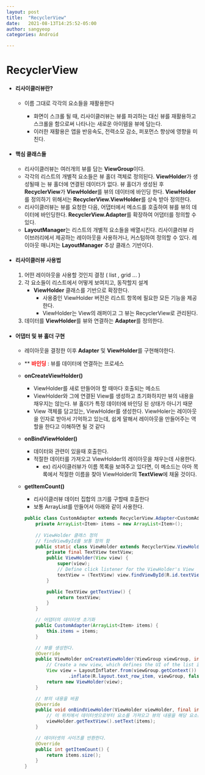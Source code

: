 ```yaml
---
layout: post
title:  "RecyclerView"
date:   2021-08-13T14:25:52-05:00
author: sangyeop
categories: Android

---
```




# RecyclerView

- #### **리사이클러뷰란?**

    - 이름 그대로 각각의 요소들을 재활용한다

        - 화면이 스크롤 될 때, 리사이클러뷰는 뷰를 파괴하는 대신 뷰를 재활용하고 스크롤을 함으로써 나타나는 새로운 아이템을 뷰에 담는다.
        - 이러한 재활용은 앱을 반응속도, 전력소모 감소, 퍼포먼스 향상에 영향을 미친다.

        

- #### 핵심 클래스들

  - 리사이클러뷰는 여러개의 뷰를 담는 **ViewGroup**이다.
  - 각각의 리스트의 개별적 요소들은 뷰 홀더 객체로 정의된다.
    **ViewHolder**가 생성될때 는 뷰 홀더에 연결된 데이터가 없다. 
    뷰 홀더가 생성된 후 **RecyclerView**가 **ViewHolder**를 뷰의 데이터에 바인딩 한다. 
    **ViewHolder**를 정의하기 위해서는 **RecyclerView.ViewHolder**를 상속 받아 정의한다.
  - 리사이클러뷰는 뷰를 요청한 다음, 어댑터에서 메소드를 호출하여 뷰를 뷰의 데이터에 바인딩한다.
    **RecyclerView.Adapter**를 확장하여 어댑터를 정의할 수 있다.
  - **LayoutManager**는 리스트의 개별적 요소들을 배열시킨다. 리사이클러뷰 라이브러리에서 제공하는 레이아웃을 사용하거나, 커스텀하여 정의할 수 있다. 레이아웃 매니저는 **LayoutManager** 추상 클래스 기반이다.



- #### 리사이클러뷰 사용법

  1. 어떤 레이아웃을 사용할 것인지 결정 ( list , grid ... )
  2. 각 요소들이 리스트에서 어떻게 보여지고, 동작할지 설계
     - **ViewHolder** 클래스를 기반으로 확장한다.
       - 사용중인 ViewHolder 버전은 리스트 항목에 필요한 모든 기능을 제공한다.
       - ViewHolder는 View의 래퍼이고 그 뷰는 RecyclerView로 관리된다.
  3. 데이터를 **ViewHolder**를 뷰와 연결하는 **Adapter**를 정의한다.



- #### 어댑터 및 뷰 홀더 구현

  - 레이아웃을 결정한 이후 **Adapter** 및 **ViewHolder**를 구현해야한다.

  - \** <span style="color:red">**바인딩**</span> : 뷰를 데이터에 연결하는 프로세스

  - **onCreateViewHolder()**

    - ViewHolder를 새로 만들어야 할 때마다 호출되는 메소드
    - ViewHolder와 그에 연결된 View를 생성하고 초기화하지만 뷰의 내용을 채우지는 않는다. 뷰 홀더가 특정 데이터에 바인딩 된 상태가 아니기 때문
    - View 객체를 담고있는, ViewHolder를 생성한다.  ViewHoler는 레이아웃을 인자로 받아서 기억하고 있는데, 쉽게 말해서 레이아웃을 만들어주는 역할을 한다고 이해하면 될 것 같다

  - **onBindViewHolder()**

    - 데이터와 관련이 있을때 호출한다.
    - 적절한 데이터를 가져오고 ViewHolder의 레이아웃을 채우는데 사용한다.
      - ex) 리사이클러뷰가 이름 목록을 보여주고 있다면, 이 메소드는 아마 목록에서 적절한 이름을 찾아 ViewHolder의 **TextView**에 채울 것이다.

  - **getItemCount()**

    - 리사이클러뷰 데이터 집합의 크기를 구할때 호출한다
    - 보통 ArrayList를 만들어서 아래와 같이 사용한다.

    ```java
    public class CustomAdapter extends RecyclerView.Adapter<CustomAdapter.ViewHolder> {
        private ArrayList<Item> items = new ArrayList<Item>();
      
        // ViewHolder 클래스 정의
        // findViewById를 보통 정의 함 
        public static class ViewHolder extends RecyclerView.ViewHolder {
            private final TextView textView;
            public ViewHolder(View view) {
                super(view);
                // Define click listener for the ViewHolder's View
                textView = (TextView) view.findViewById(R.id.textView);
            }
    
            public TextView getTextView() {
                return textView;
            }
        }
    
       	// 어댑터의 데이터셋 초기화
        public CustomAdapter(ArrayList<Item> items) {
            this.items = items;
        }
    
        // 뷰를 생성한다.
        @Override
        public ViewHolder onCreateViewHolder(ViewGroup viewGroup, int viewType) {
            // Create a new view, which defines the UI of the list item
            View view = LayoutInflater.from(viewGroup.getContext())
                    .inflate(R.layout.text_row_item, viewGroup, false);
            return new ViewHolder(view);
        }
    
        // 뷰의 내용을 바꿈
        @Override
        public void onBindViewHolder(ViewHolder viewHolder, final int position) {
            // 이 위치에서 데이터셋으로부터 요소를 가져오고 뷰의 내용을 해당 요소로 바꾼다.
            viewHolder.getTextView().setText(items);
        }
    
        // 데이터셋의 사이즈를 반환한다.
        @Override
        public int getItemCount() {
            return items.size();
        }
    }
    ```